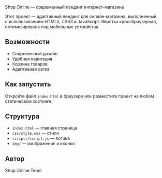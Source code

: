 Shop Online — современный лендинг интернет-магазина

Этот проект — адаптивный лендинг для онлайн-магазина, выполненный с использованием HTML5, CSS3 и JavaScript. Вёрстка кроссбраузерная, оптимизирована под мобильные устройства.

## Возможности
- Современный дизайн
- Удобная навигация
- Корзина товаров
- Адаптивная сетка

## Как запустить
Откройте файл `index.html` в браузере или разместите проект на любом статическом хостинге.

## Структура
- `index.html` — главная страница
- `css/style.css` — стили
- `scripts/script.js` — логика
- `img/` — изображения и иконки

## Автор
Shop Online Team
